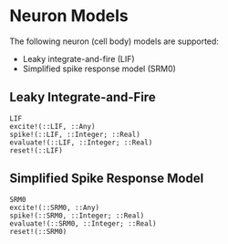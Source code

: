 # Neuron Models

The following neuron (cell body) models are supported:
- Leaky integrate-and-fire (LIF)
- Simplified spike response model (SRM0)

## Leaky Integrate-and-Fire

```@docs
LIF
excite!(::LIF, ::Any)
spike!(::LIF, ::Integer; ::Real)
evaluate!(::LIF, ::Integer; ::Real)
reset!(::LIF)
```

## Simplified Spike Response Model

```@docs
SRM0
excite!(::SRM0, ::Any)
spike!(::SRM0, ::Integer; ::Real)
evaluate!(::SRM0, ::Integer; ::Real)
reset!(::SRM0)
```